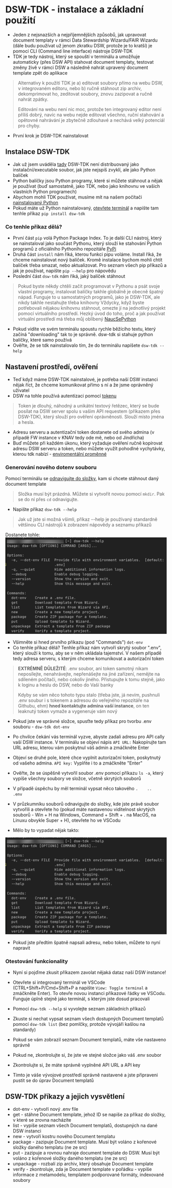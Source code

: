 # DSW-TDK - instalace a základní použití

- Jeden z nejsnazších a nejpříjemnějších způsobů, jak upravovat document templaty v rámci Data Stewardship Wizardu/FAIR Wizardu (dále budu používat už jenom zkratku DSW, protože je to kratší) je pomocí CLI (Command line interface) nástroje DSW-TDK
- TDK je tedy nástroj, který se spouští v terminálu a umožňuje automaticky (přes DSW API) stahovat document templaty, testovat změny živě v rámci DSW a následně nahrát upravený document template zpět do aplikace

> Alternativy k použití TDK je a) editovat soubory přímo na webu DSW, v integrovaném editoru, nebo b) ručně stáhnout zip archiv, dekomprimovat ho, zeditovat soubory, znovu zazipovat a ručně nahrát zpátky.
> 
> Editování na webu není nic moc, protože ten integrovaný editor není příliš dobrý, navíc na webu nejde editovat všechno, ruční stahování a opětovné nahrávání je zbytečně zdlouhavé a nechává velký potenciál pro chyby.

- První krok je DSW-TDK nainstalovat

## Instalace DSW-TDK
- Jak už jsem uváděla [tady](../zaklady/instalace_pythonu.md) DSW-TDK není distribuovaný jako instalační/executable soubor, jak jste nejspíš zvyklí, ale jako Python balíček
- Python balíčky jsou Python programy, které si můžete stáhnout a nějak je používat (buď samostatně, jako TDK, nebo jako knihovnu ve vašich vlastních Python programech)
- Abychom mohli TDK používat, musíme mít na našem počítači [nainstalovaný Python](../zaklady/instalace_pythonu.md)
- Pokud máte už Python nainstalovaný, [otevřete terminál](../zaklady/zaklady_ptace_s_terminalem.md) a napište tam tenhle příkaz `pip install dsw-tdk`

### Co tenhle příkaz dělá? 
- První část `pip` volá Python Package Index. To je další CLI nástroj, který se nainstaloval jako součást Pythonu, který slouží ke stahování Python programů z oficiálního Pythoního repozitáře [PyPi](https://pypi.org)
- Druhá část `install` nám říká, kterou funkci pipu voláme. Install říká, že chceme nainstalovat nový balíček. Kromě instalace bychom mohli chtít balíček třeba smazat, nebo aktualizovat. Pro seznam všech pip příkazů a jak je používat, napište `pip --help` pro nápovědu
- Poslední část `dsw-tdk` nám říká, jaký balíček stáhnout

> Pokud byste někdy chtěli začít programovat v Pythonu a psát svoje vlastní programy, instalovat balíčky takhle globálně je obecně špatný nápad. Funguje to u samostatných programů, jako je DSW-TDK, ale nikdy takhle nestahujte třeba knihovny
> Vždycky, když byste potřebovali nějakou knihovnu stáhnout, omezte jí na jednotlivý projekt pomocí virtuálního prostředí. Hezký úvod do toho, proč a jak používat virtuální prostředí má třeba můj oblíbený [NaucSePython](https://naucsepython.cz)

- Pokud vidíte ve svém terminálu spoustu rychle běžícího textu, který začíná "downloading" tak to je správně. dsw-tdk si stahuje python balíčky, které samo používá
- Ověřte, že se tdk nainstalovalo tím, že do terminálu napíšete `dsw-tdk --help`

## Nastavení prostředí, ověření
- Teď když máme DSW-TDK nainstalové, je potřeba naší DSW instanci nějak říct, že chceme komunikovat přímo s ní a že jsme oprávněný uživatel
- DSW na tohle používá autentizaci pomocí [tokenu](https://oauth.net/2/access-tokens/)

> Token je dlouhý, náhodný a unikátní textový řetězec, který se bude posílat na DSW server spolu s vašim API requestem (příkazem přes DSW-TDK), který slouží pro ověření oprávněnosti. Slouží místo jména a hesla. 

- Adresu serveru a autentizační token dostanete od svého admina (v případě FW instance v KNAV tedy ode mě, nebo od Jindřicha)
- Buď můžete při každém úkonu, který vyžaduje ověření ručně kopírovat adresu DSW serveru a token, nebo můžete využít pohodlné vychytávky, kterou tdk nabízí - [enviromentální proměnné](https://en.wikipedia.org/wiki/Environment_variable)

### Generování nového dotenv souboru
Pomocí terminálu se [odnavigujte do složky](../zaklady/zaklady_ptace_s_terminalem.md), kam si chcete stáhnout daný document template
> Složka musí být prázdná. Můžete si vytvořit novou pomocí `mkdir`. Pak se do ní přes `cd` odnavigujte.

- Napište příkaz `dsw-tdk --help`

> Jak už jste si možná všimli, příkaz --help je používaný standardně většinou CLI nástrojů k zobrazení nápovědy a seznamu příkazů

Dostanete tohle: 
 ![tdk-help-message](../img/dsw_tdk_help_message.png)

- Všimněte si hned prvního příkazu (pod "Commands") `dot-env`
- Co tenhle příkaz dělá? Tenhle příkaz nám vytvoří skrytý soubor ".env", který slouží k tomu, aby se v něm ukládala tajemství. V našem případě tedy adresa serveru, s kterým chceme komunikovat a autorizační token

> **EXTRÉMNĚ DŮLEŽITÉ**: .env soubor, ani token samotný nikam neposílejte, nenahrávejte, nepřenášejte na jiné zařízení, nemějte na sdíleném počítači, nebo cokoliv jiného. Přistupujte k tomu stejně, jako k loginu a heslu do DSW, nebo do Vaší banky
> 
> Kdyby se vám něco tohoto typu stalo (třeba jste, já nevím, pushnuli .env soubur i s tokenem a adresou do veřejného repozitáře na Githubu, ehm) **hned kontaktujte admina vaší instance**, on ten leaknutý token vymaže a vygeneruje vám nový

- Pokud jste ve správné složce, spusťte tedy příkaz pro tvorbu .env souboru - `dsw-tdk dot-env`
- Po chvilce čekání vás terminál vyzve, abyste zadali adresu pro API cally vaší DSW instance. V terminálu se objeví nápis `API URL:` Nakopírujte tam URL adresu, kterou vám poskytnul váš admin a zmáčkněte Enter
- Objeví se druhé pole, které chce vyplnit autorizační token, poskytnutý od vašeho admina. `API key:` Vyplňte i to a zmáčkněte "Enter"
- Ověřte, že se úspěšně vytvořil soubor .env pomocí příkazu `ls -a`, který vypíše všechny soubory ve složce, včetně skrytých souborů
- V případě úspěchu by měl terminál vypsat něco takového `.    ..   .env`

- V průzkumníku souborů odnavigujte do složky, kde jste právě soubor vytvořili a otevřete ho (pokud máte nastavenou viditelnost skrytých souborů - Win + H na Windows, Command + Shift + . na MacOS, na Linuxu obvykle Super + H), otevřete ho ve VSCodu
- Mělo by to vypadat nějak takto: 

 ![vs_code_with_dotenv](../img/dsw_tdk_help_message.png)

- Pokud jste předtím špatně napsali adresu, nebo token, můžete to nyní napravit

### Otestování funkcionality
- Nyní si pojďme zkusit příkazem zavolat nějaká dataz naší DSW instance!
- Otevřete si integrovaný terminál ve VSCode (CTRL+Shift+P/Cmd+Shift+P a napište `View: Toggle terminal` a zmáčkněte Enter). To otevře novou instanci příkazové řádky ve VSCodu. Funguje úplně stejně jako terminál, s kterým jste dosud pracovali
- Pomocí `dsw-tdk --help` si vyvolejte seznam základních příkazů
- Zkuste si nechat vypsat seznam všech dostupných Document templatů pomocí `dsw-tdk list` (bez pomlčky, protože vývojáři kašlou na standardy)
- Pokud se vám zobrazil seznam Document templatů, máte vše nastaveno správně
- Pokud ne, zkontrolujte si, že jste ve stejné složce jako váš .env soubor
- Zkontrolujte si, že máte správně vyplněné API URL a API key

- Tímto je váše vývojové prostředí správně nastavené a jste připraveni pustit se do úprav Document templatů

## DSW-TDK příkazy a jejich vysvětlení
- dot-env - vytvoří nový .env file
- get - stáhne Document template, jehož ID se napíše za příkaz do složky, v které se zrovna nacházíte
- list - vypíše seznam všech Document templatů, dostupných na dané DSW instanci
- new - vytvoří kostru nového Document templatu
- package - zazipuje Document template. Musí být voláno z kořenové složky daného templatu (ne ze src)
- put - zazipuje a rovnou nahraje document template do DSW. Musí být voláno z kořenové složky daného templatu (ne ze src)
- unpackage - rozbalí zip archiv, který obsahuje Document template
- verify - zkontroluje, zda je Document template v pořádku - vypíše informace z metamodelu, templatem podporované formáty, indexované soubory


